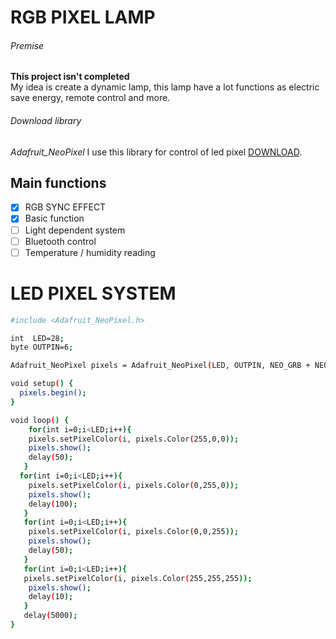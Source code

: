 # RGB PIXEL LAMP
###### Premise
**This project isn't completed** <br>
My idea is create a dynamic lamp, this lamp have a lot functions as electric save energy, remote control and more. 
###### Download library
*Adafruit_NeoPixel* I use this library for control of led pixel [DOWNLOAD](https://github.com/adafruit/Adafruit_NeoPixel).
## Main functions
- [x] RGB SYNC EFFECT
- [x] Basic function
- [ ] Light dependent system
- [ ] Bluetooth control
- [ ] Temperature / humidity reading

# LED PIXEL SYSTEM 
```sh
#include <Adafruit_NeoPixel.h>
```
```sh
int  LED=28;
byte OUTPIN=6;
```
```sh
Adafruit_NeoPixel pixels = Adafruit_NeoPixel(LED, OUTPIN, NEO_GRB + NEO_KHZ800);
```
```sh
void setup() {
  pixels.begin();
}
```
```sh
void loop() {
    for(int i=0;i<LED;i++){
    pixels.setPixelColor(i, pixels.Color(255,0,0));
    pixels.show(); 
    delay(50); 
   }
  for(int i=0;i<LED;i++){
    pixels.setPixelColor(i, pixels.Color(0,255,0));
    pixels.show(); 
    delay(100); 
   }
   for(int i=0;i<LED;i++){
    pixels.setPixelColor(i, pixels.Color(0,0,255));
    pixels.show(); 
    delay(50); 
   }
   for(int i=0;i<LED;i++){
   pixels.setPixelColor(i, pixels.Color(255,255,255));
    pixels.show(); 
    delay(10);
   }
   delay(5000);
}
```
